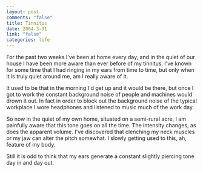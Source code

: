 ```yaml
--- 
layout: post
comments: "false"
title: Tinnitus
date: 2004-3-31
link: "false"
categories: life
---
```

For the past two weeks I've been at home every day, and in the quiet of our house I have been more aware than ever before of my tinnitus. I've known for some time that I had ringing in my ears from time to time, but only when it is truly quiet around me, am I really aware of it.

It used to be that in the morning I'd get up and it would be there, but once I got to work the constant background noise of people and machines would drown it out. In fact in order to block out the background noise of the typical workplace I wore headphones and listened to music much of the work day.

So now in the quiet of my own home, situated on a semi-rural acre, I am painfully aware that this tone goes on all the time. The intensity changes, as does the apparent volume. I've discovered that clenching my neck muscles or my jaw can alter the pitch somewhat. I slowly getting used to this, ah, feature of my body.

Still it is odd to think that my ears generate a constant slightly piercing tone day in and day out.
